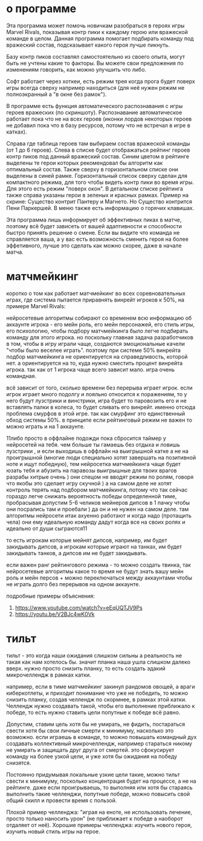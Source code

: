 # о программе
Эта программа может помочь новичкам разобраться в героях игры Marvel Rivals, показывая контр пики к каждому герою или вражеской команде в целом.
Данная программа помогает подбирать команду под вражеский состав, подсказывает какого героя лучше пикнуть. 

Базу контр пиков составлял самостоятельно из своего опыта, могут быть не учтены какие то факторы. Вы можете свои предложения по изменениям говорить, как можно улучшить что либо. 
 
Софт работает через хоткеи, есть режим трея когда прога будет поверх игры всегда сверху например находиться (для неё нужен режим не полноэкранный а "в окне без рамок"). 

В программе есть функция автоматического распознавания с игры героев вражеских (по скриншоту). Распознавание автоматическое работает пока что не на всех героев (иконки лордов некоторых героев не добавил пока что в базу ресурсов, потому что не встречал в игре в катках).

Справа где таблица героев там выбираем состав вражеской команды (от 1 до 6 героев). 
Слева в списке будет отображаться рейтинг героев контр пиков под данный вражеский состав. 
Синим цветом в рейтинге выделены те герои которых рекомендовал бы алгоритм как оптимальный состав. 
Также сверху в горизонтальном списке они выделены в синей рамке. Горизонтальный список сверху сделан для компактного режима, для того чтобы видеть контр пики во время игры. Для этого есть режим "поверх окон". 
В детальном списке рейтинга также справа указаны герои в зеленых и красных рамках. Пример на скрине: Существо контрит Пантеру и Магнето. Но Существо контрится Пени Паркершей. 
В меню также есть информацию о горячих клавишах.

Эта программа лишь информирует об эффективных пиках в матче, поэтому всё будет зависеть от вашей адаптивности и способности быстро принять решение о смене. Если вы видите что команда не справляется ваша, а у вас есть возможность сменить героя на более эффетивного, лучше это сделать как можно скорее, даже в начале матча.

# матчмейкинг
коротко о том как работает матчмейкинг во всех соревновательных играх, где система пытается приравнять винрейт игроков к 50%, на примере Marvel Rivals:

нейросетевые алгоритмы собирают со временем всю информацию об аккаунте игрока - его мейн роль, его мейн персонажей, его стиль игры, его психологию, чтобы подбору матчмейкинга было легче подбирать команду для этого игрока. но поскольку главная задача разработчиков в том, чтобы в игру играли чаще, создаются эмоциональные качели "чтобы было веселее играть". поэтому при системе 50% винрейта подбор матчмейкинга не ориентируется на справедливость, которой нет. а ориентируется на то, куда нужно сместить процент винрейта игрока. так как от 1 игрока чаще всего зависит мало. игра очень командная.

всё зависит от того, сколько времени без перерыва играет игрок. если игрок играет много подолгу и лояльно относится к поражениям, то у него будут лузстрики и винстрики, игра будет то паровозить его и не вставлять палки в колеса, то будет сливать его винрейт. именно отсюда проблема смурфов в этой игре. так как смурфинг это единственный обход системы 50%. в принципе если рейтинговый режим не важен то можно играть и на 1 аккаунте.

  11либо просто в оффлайне подожди пока сбросится таймер у нейросетей на тебя. чем больше ты гамаешь без отдыха и ловишь лузстрики , и если выходишь в оффлайн на выигрышной катке а не на проигрышной (многие люди специально хотят завершать на позитивной ноте и ищут победную), тем нейросетка матчмейкинга чаще будет юзать тебя и абузить на паравозы выигрышные для твоих врагов
  разрабы хитрые очень ) они спецом не вводят режим по ролям, говоря что якобы это сделает игру скучной ) а на самом деле не хотят контроль терять над подбором матчмейкинга, потому что так сейчас гораздо легче снижать вероятность победы определенной тиме, пробрасывая допустим 5-6 челиков мейнеров дипсов в 1 пачку чтобы они посрались там и проебали )
  да он и не нужен на самом деле. там алгоритмы нейросети итак ахуенно работают и когда надо (протащить чела) они ему идеальную команду дадут когда все на своих ролях и идеально от души сыграются11

то есть игрокам которые мейнят дипсов, например, им будет закидывать дипсов, а игрокам которые играют на танках, им будет закидывать танков, а дипсов им не будет закидывать.

если важен ранг рейтингового режима - то можно создать твинка, так нейросетевые алгоритмы какое то время не будут знать вашу мейн роль и мейн персов + можно переключаться между аккаунтами чтобы не играть долго без перерывов на одном аккаунте.

подробные примеры объяснения:
1. https://www.youtube.com/watch?v=eEqUQTJV9Ps
2. https://youtu.be/V2BJc4wK0Vk


# тильт
тильт - это когда наши ожидания слишком сильны а реальность не такая как нам хотелось бы. значит планка наша ушла слишком далеко вверх. нужно просто снизить планку, то есть создать эдакий микрочеллендж в рамках катки. 

например, если в тиме матчмейкинг закинул рандомов овощей, а враги киберкотлеты, и приходит понимание что уже не победить, то можно снизить планку, создав челлендж по скормнее, в рамках этой катки. Челлендж нужно создавать такой, чтобы его выполнение приближало к победе, то есть нужно ставить цели попутные к победе всё равно. 

Допустим, ставим цель хотя бы не умирать, не фидить, постараться свести хотя бы свои личные смерти к минимуму, насколько это возможно. если играешь в команде, то можно повышать командный дух создавать коллективный микрочеллендж, например стараться никому не умирать и защищать друг друга от смертей. это сфокусирует команду на более узкой цели, и уже хотя бы ожидания на победу снизятся.

Постоянно придумывая локальные узкие цели такие, можно тильт свести к минимуму, посколько концентрация будет на процессе, а не на рейтинге. даже если проигрываешь, то выполняя или хотя бы стараясь выполнить такие челленджи, попутные победе, можно повысить свой общий скилл и провести время с пользой.

Плохой пример челленджа: "играя на еноте, не использовать лечение, просто только наносить урон" (не приближает к победе а наоборот отдаляет от неё).
Хорошие примеры челленджа: изучить нового героя, изучить новый стиль игры на герое.


